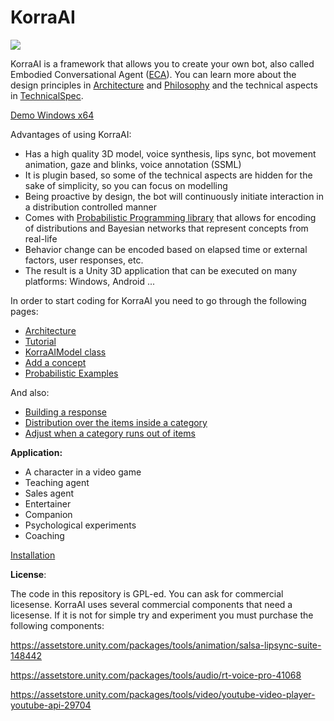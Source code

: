# KorraAI

![](../../blob/master/Images/Joi1.png?raw=true)

KorraAI is a framework that allows you to create your own bot, also called Embodied Conversational Agent ([ECA](https://en.wikipedia.org/wiki/Embodied_agent)). You can learn more about the design principles in [Architecture](../../wiki/Architecture) and [Philosophy](../../wiki/Philosophy) and the technical aspects in [TechnicalSpec](../../wiki/TechnicalSpec).

[Demo Windows x64](https://alucard321.itch.io/companion)

Advantages of using KorraAI:

* Has a high quality 3D model, voice synthesis, lips sync, bot movement animation, gaze and blinks, voice annotation (SSML)
* It is plugin based, so some of the technical aspects are hidden for the sake of simplicity, so you can focus on modelling
* Being proactive by design, the bot will continuously initiate interaction in a distribution controlled manner
* Comes with [Probabilistic Programming library](https://github.com/joashc/csharp-probability-monad) that allows for encoding of distributions and Bayesian networks that represent concepts from real-life
* Behavior change can be encoded based on elapsed time or external factors, user responses, etc.
* The result is a Unity 3D application that can be executed on many platforms: Windows, Android ... 

In order to start coding for KorraAI you need to go through the following pages:

*  [Architecture](../../wiki/Architecture)
*  [Tutorial](../../wiki/Tutorial)
*  [KorraAIModel class](../../wiki/KorraAIModel-class)
*  [Add a concept](../../wiki/Add-a-concept)
*  [Probabilistic Examples](../../wiki/Probabilistic-Examples)

And also:
*  [Building a response](../../wiki/Building-a-response)
*  [Distribution over the items inside a category](../../wiki/Distribution-inside-a-category)
*  [Adjust when a category runs out of items](../../wiki/Planning-and-running-out-of-items)

**Application:**

- A character in a video game
- Teaching agent
- Sales agent
- Entertainer
- Companion
- Psychological experiments
- Coaching


[Installation](../../wiki/Installation)

**License**:

The code in this repository is GPL-ed. You can ask for commercial licesense.
KorraAI uses several commercial components that need a licesense. If it is not for simple try and experiment you must purchase the following components:

https://assetstore.unity.com/packages/tools/animation/salsa-lipsync-suite-148442

https://assetstore.unity.com/packages/tools/audio/rt-voice-pro-41068

https://assetstore.unity.com/packages/tools/video/youtube-video-player-youtube-api-29704


